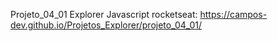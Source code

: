 Projeto_04_01 Explorer Javascript rocketseat: https://campos-dev.github.io/Projetos_Explorer/projeto_04_01/
